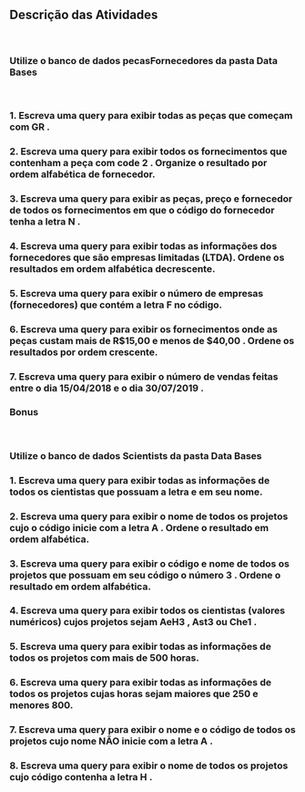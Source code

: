 ## Descrição das Atividades
<br>

### Utilize o banco de dados pecasFornecedores da pasta Data Bases
<br>

### 1. Escreva uma query para exibir todas as peças que começam com GR .
### 2. Escreva uma query para exibir todos os fornecimentos que contenham a peça com code 2 . Organize o resultado por ordem alfabética de fornecedor.
### 3. Escreva uma query para exibir as peças, preço e fornecedor de todos os fornecimentos em que o código do fornecedor tenha a letra N .
### 4. Escreva uma query para exibir todas as informações dos fornecedores que são empresas limitadas (LTDA). Ordene os resultados em ordem alfabética decrescente.
### 5. Escreva uma query para exibir o número de empresas (fornecedores) que contém a letra F no código.
### 6. Escreva uma query para exibir os fornecimentos onde as peças custam mais de R$15,00 e menos de $40,00 . Ordene os resultados por ordem crescente.
### 7. Escreva uma query para exibir o número de vendas feitas entre o dia 15/04/2018 e o dia 30/07/2019 .

### Bonus
<br>

### Utilize o banco de dados Scientists da pasta Data Bases

### 1. Escreva uma query para exibir todas as informações de todos os cientistas que possuam a letra e em seu nome.
### 2. Escreva uma query para exibir o nome de todos os projetos cujo o código inicie com a letra A . Ordene o resultado em ordem alfabética.
### 3. Escreva uma query para exibir o código e nome de todos os projetos que possuam em seu código o número 3 . Ordene o resultado em ordem alfabética.
### 4. Escreva uma query para exibir todos os cientistas (valores numéricos) cujos projetos sejam AeH3 , Ast3 ou Che1 .
### 5. Escreva uma query para exibir todas as informações de todos os projetos com mais de 500 horas.
### 6. Escreva uma query para exibir todas as informações de todos os projetos cujas horas sejam maiores que 250 e menores 800.
### 7. Escreva uma query para exibir o nome e o código de todos os projetos cujo nome NÃO inicie com a letra A .
### 8. Escreva uma query para exibir o nome de todos os projetos cujo código contenha a letra H .
